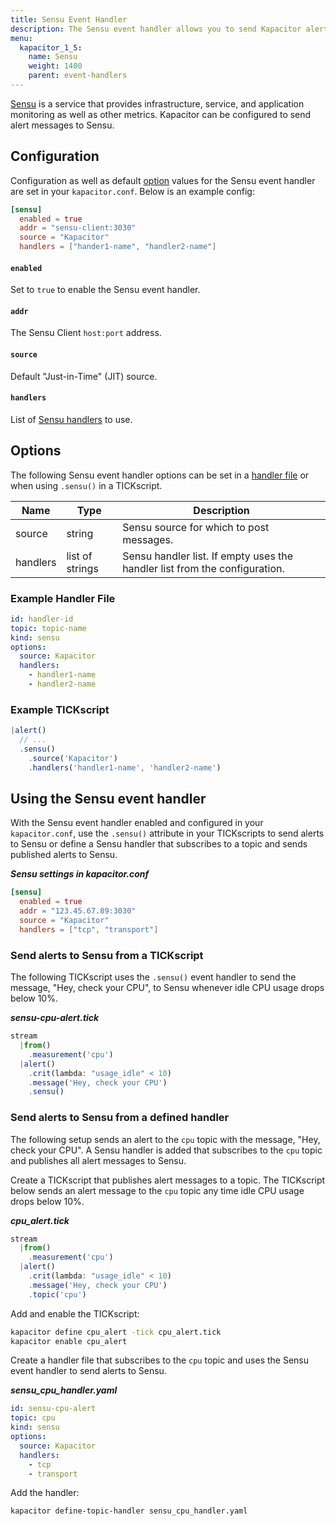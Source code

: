```yaml
---
title: Sensu Event Handler
description: The Sensu event handler allows you to send Kapacitor alerts to Sensu. This doc includes configuration options and usage examples.
menu:
  kapacitor_1_5:
    name: Sensu
    weight: 1400
    parent: event-handlers
---
```


[Sensu](https://sensu.io/) is a service that provides infrastructure, service,
and application monitoring as well as other metrics.
Kapacitor can be configured to send alert messages to Sensu.

## Configuration
Configuration as well as default [option](#options) values for the Sensu event
handler are set in your `kapacitor.conf`.
Below is an example config:

```toml
[sensu]
  enabled = true
  addr = "sensu-client:3030"
  source = "Kapacitor"
  handlers = ["hander1-name", "handler2-name"]
```

#### `enabled`
Set to `true` to enable the Sensu event handler.

#### `addr`
The Sensu Client `host:port` address.

#### `source`
Default "Just-in-Time" (JIT) source.

#### `handlers`
List of [Sensu handlers](https://docs.sensu.io/sensu-core/1.3/guides/intro-to-handlers/#getting-started-with-handlers) to use.


## Options
The following Sensu event handler options can be set in a
[handler file](/kapacitor/v1.5/event_handlers/#handler-file) or when using
`.sensu()` in a TICKscript.

| Name     | Type            | Description                                                                |
| ----     | ----            | -----------                                                                |
| source   | string          | Sensu source for which to post messages.                                   |
| handlers | list of strings | Sensu handler list. If empty uses the handler list from the configuration. |

### Example Handler File
```yaml
id: handler-id
topic: topic-name
kind: sensu
options:
  source: Kapacitor
  handlers:
    - handler1-name
    - handler2-name
```

### Example TICKscript
```js
|alert()
  // ...
  .sensu()
    .source('Kapacitor')
    .handlers('handler1-name', 'handler2-name')
```

## Using the Sensu event handler
With the Sensu event handler enabled and configured in your `kapacitor.conf`,
use the `.sensu()` attribute in your TICKscripts to send alerts to Sensu or
define a Sensu handler that subscribes to a topic and sends published alerts
to Sensu.

_**Sensu settings in kapacitor.conf**_
```toml
[sensu]
  enabled = true
  addr = "123.45.67.89:3030"
  source = "Kapacitor"
  handlers = ["tcp", "transport"]
```

### Send alerts to Sensu from a TICKscript
The following TICKscript uses the `.sensu()` event handler to send the message,
"Hey, check your CPU", to Sensu whenever idle CPU usage drops below 10%.

_**sensu-cpu-alert.tick**_  
```js
stream
  |from()
    .measurement('cpu')
  |alert()
    .crit(lambda: "usage_idle" < 10)
    .message('Hey, check your CPU')
    .sensu()      
```

### Send alerts to Sensu from a defined handler

The following setup sends an alert to the `cpu` topic with the message,
"Hey, check your CPU".
A Sensu handler is added that subscribes to the `cpu` topic and publishes all
alert messages to Sensu.

Create a TICKscript that publishes alert messages to a topic.
The TICKscript below sends an alert message to the `cpu` topic any time idle CPU
usage drops below 10%.

_**cpu\_alert.tick**_
```js
stream
  |from()
    .measurement('cpu')
  |alert()
    .crit(lambda: "usage_idle" < 10)
    .message('Hey, check your CPU')
    .topic('cpu')
```

Add and enable the TICKscript:

```bash
kapacitor define cpu_alert -tick cpu_alert.tick
kapacitor enable cpu_alert
```

Create a handler file that subscribes to the `cpu` topic and uses the Sensu
event handler to send alerts to Sensu.

_**sensu\_cpu\_handler.yaml**_
```yaml
id: sensu-cpu-alert
topic: cpu
kind: sensu
options:
  source: Kapacitor
  handlers:
    - tcp
    - transport
```

Add the handler:

```bash
kapacitor define-topic-handler sensu_cpu_handler.yaml
```
